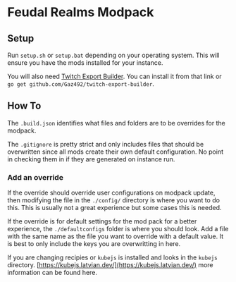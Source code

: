 # Feudal Realms Modpack

## Setup

Run `setup.sh` or `setup.bat` depending on your operating system. This will ensure you have the mods installed for your instance.

You will also need [Twitch Export Builder](https://github.com/Gaz492/twitch-export-builder/releases). You can install it from that link or `go get github.com/Gaz492/twitch-export-builder`.

## How To

The `.build.json` identifies what files and folders are to be overrides for the modpack. 

The `.gitignore` is pretty strict and only includes files that should be overwritten since all mods create their own default configuration. No point in checking them in if they are generated on instance run.

### Add an override

If the override should override user configurations on modpack update, then modifying the file in the `./config/` directory is where you want to do this. This is usually not a great experience but some cases this is needed.

If the override is for default settings for the mod pack for a better experience, the `./defaultconfigs` folder is where you should look. Add a file with the same name as the file you want to override with a default value. It is best to only include the keys you are overwritting in here.

If you are changing recipies or `kubejs` is installed and looks in the `kubejs` directory. [https://kubejs.latvian.dev/](https://kubejs.latvian.dev/) more information can be found here.